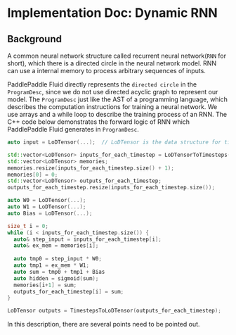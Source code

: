 # Implementation Doc: Dynamic RNN

## Background

A common neural network structure called recurrent neural network(`RNN` for short), which there is a directed circle in the neural network model. RNN can use a internal memory to process arbitrary sequences of inputs.

PaddlePaddle Fluid directly represents the `directed circle` in the `ProgramDesc`, since we do not use directed acyclic graph to represent our model. The `ProgramDesc` just like the AST of a programming language, which describes the computation instructions for training a neural network. We use arrays and a while loop to describe the training process of an RNN. The C++ code below demonstrates the forward logic of RNN which PaddlePaddle Fluid generates in `ProgramDesc`.

```cpp
auto input = LoDTensor(...);  // LoDTensor is the data structure for time series

std::vector<LoDTensor> inputs_for_each_timestep = LoDTensorToTimesteps(LoDTensor())
std::vector<LoDTensor> memories;
memories.resize(inputs_for_each_timestep.size() + 1);
memories[0] = 0;
std::vector<LoDTensor> outputs_for_each_timestep;
outputs_for_each_timestep.resize(inputs_for_each_timestep.size());

auto W0 = LoDTensor(...);
auto W1 = LoDTensor(...);
auto Bias = LoDTensor(...);

size_t i = 0;
while (i < inputs_for_each_timestep.size()) {
  auto& step_input = inputs_for_each_timestep[i];
  auto& ex_mem = memories[i];
  
  auto tmp0 = step_input * W0;
  auto tmp1 = ex_mem * W1;
  auto sum = tmp0 + tmp1 + Bias
  auto hidden = sigmoid(sum);
  memories[i+1] = sum;
  outputs_for_each_timestep[i] = sum;
}

LoDTensor outputs = TimestepsToLoDTensor(outputs_for_each_timestep);
```

In this description, there are several points need to be pointed out.
